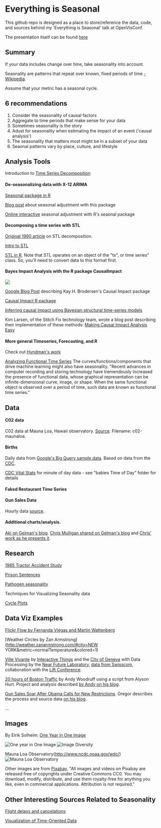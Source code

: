 # Everything is Seasonal

This github repo is designed as a place to store/reference the data, code, and sources behind my 'Everything is Seasonal' talk at OpenVisConf. 

The presentation itself can be found [here](https://slides.com/zanarmstrong/everything-is-seasonal)

## Summary

If your data includes change over time, take seasonality into account.

Seaonality are patterns that repeat over known, fixed periods of time [-Wikipedia](https://en.wikipedia.org/wiki/Seasonality#cite_note-1).

Assume that your metric has a seasonal cycle. 

## 6 recommendations

1. Consider the seasonality of causal factors
2. Aggregate to time periods that make sense for your data
3. Sometimes seasonality is the story
4. Adust for seasonality when estimating the impact of an event ('causal analysis')
5. The seasonality that matters most might be in a subset of your data
6. Seaonal patterns vary by place, culture, and lifestyle

## Analysis Tools

Introduction to [Time Series Decomposition](https://www.otexts.org/fpp/6)

#### De-seasonalizing data with X-12 ARIMA

[Seasonal package in R](https://cran.r-project.org/web/packages/seasonal/vignettes/seas.pdf)

[Blog post](http://www.r-bloggers.com/new-online-tool-for-seasonal-adjustment/) about seasonal adjustment with this package

[Online interactive](http://www.seasonal.website/) seasonal adjustment with R's seaonal package

#### Decomposing a time series with STL

[Original 1990 article](http://www.wessa.net/download/stl.pdf) on STL decomposition. 

[Intro to STL](https://www.otexts.org/fpp/6/5)

[STL in R](http://www.inside-r.org/r-doc/stats/stl). Note that STL operates on an object of the "ts", or time series" class. So, you'll need to convert data to this format first. 

#### Bayes Impact Analysis with the R package CausalImpact

![](http://2.bp.blogspot.com/-EmqnkfLkz48/VBDAnBtrU6I/AAAAAAAAYiU/w23tbIXCCTE/s1600/image00.png)

[Google Blog Post](http://google-opensource.blogspot.com/2014/09/causalimpact-new-open-source-package.html) describing Kay H. Brodersen's Causal Impact package

[Causal Impact R package](https://google.github.io/CausalImpact/CausalImpact.html)

[Inferring causal impact using Bayesian structural time-series models](http://research.google.com/pubs/pub41854.html)

Kim Larsen, of the Stitch Fix technology team, wrote a blog post describing their implementation of these methods: [Making Causal Impact Analysis Easy](http://multithreaded.stitchfix.com/blog/2016/01/13/market-watch/)

#### More general Timeseries, Forecasting, and R

Check out [Hyndman's work](http://robjhyndman.com/hyndsight/forecasting/)

[Analyzing Functional Time Series](https://journal.r-project.org/archive/2013-1/shang.pdf)
The curves/functions/components that drive machine learning might also have seasonality. "Recent advances in computer recording and storing technology have tremendously increased the presence of functional data, whose graphical representation can be infinite-dimensional curve, image, or shape. When the same functional object is observed over a period of time, such data are known as functional time series."

## Data

#### C02 data
C02 data at Mauna Loa, Hawaii observatory. [Source](http://www.esrl.noaa.gov/gmd/dv/data/index.php?parameter_name=Carbon%2BDioxide&frequency=Daily%2BAverages&site=MLO). Filename: c02-maunaloa.

#### Births
Daily data from [Google's Big Query sample data](https://bigquery.cloud.google.com/table/publicdata:samples.natality). Based on data from the [CDC](http://www.cdc.gov/nchs/data_access/Vitalstatsonline.htm).

[CDC Vital Stats](https://nchs.beyond2020.com/Vitalstats) for minute of day data - see "babies Time of Day" folder for details

#### Faked Restaurant Time Series

#### Gun Sales Data


Hourly data [source]().

#### Additional charts/analysis. 
[Aki on Gelman's blog](http://andrewgelman.com/2012/06/19/slick-time-series-decomposition-of-the-birthdays-data/).
[Chris Mulligan shared on Gelman's blog](http://andrewgelman.com/2012/06/12/simple-graph-win-the-example-of-birthday-frequencies/) and [Chris' work as he presents it](http://chmullig.com/2012/06/births-by-day-of-year/).

### 

## Research

[1985 Tractor Accident Study](http://www.pnas.org/content/108/17/6889.full)

[Prison Sentences](http://www.pnas.org/content/108/17/6889.full)

[Pathogen seasonality](http://www.ncbi.nlm.nih.gov/pmc/articles/PMC2631809/pdf/11384511.pdf)

Techniques for Visualizing Seaonality data

[Cycle Plots](https://books.google.com/books?id=YnDivwba2nkC&pg=PA176&lpg=PA176&dq=seasonal+visualization&source=bl&ots=7nkZ7BFZto&sig=M8ywiSChDqIoFdiFuWdDnrSB9Dg&hl=en&sa=X&ved=0ahUKEwikvfCF8t7LAhUX_mMKHamwBLA4ChDoAQgnMAI#v=onepage&q=seasonal%20visualization&f=false)

## Data Viz Examples

[Flickr Flow by Fernanda Viégas and Martin Wattenberg](http://hint.fm/projects/flickr/)

[Weather Circles by Zan Armstrong](http://weather.zanarmstrong.com/#city=NEW YORK&metric=normalTemperature&colored=1)

[Ville Vivante](https://www.villevivante.ch/) by [Interactive Things](https://www.interactivethings.com/) and the [City of Geneva](http://www.ville-geneve.ch/) with Data Processing by the [Near Future Laboratory](https://www.villevivante.ch/), [data from Swisscom](https://www.swisscom.ch/en/residential.html), collaboration with the [Lift Conference](http://liftconference.com/lift16).

[20 hours of Boston Traffic](https://www.youtube.com/watch?v=QW_mVsMWnB0) by Andy Woodruff using a script from Alyson Hurt. Project and analysis described [by Andy on his blog](http://bostonography.com/2016/a-day-of-traffic/).

[Gun Sales Soar After Obama Calls for New Restrictions](http://www.nytimes.com/interactive/2015/12/10/us/gun-sales-terrorism-obama-restrictions.html?_r=0). Gregor describes the process and source data [on his blog](http://driven-by-data.net/2015/12/10/gun-sales.html). 

...

## Images

By Eirik Solheim: [One Year in One Image](http://eirikso.com/2011/01/04/one-year-in-one-image/)

![One year in One Image](https://eirikso.files.wordpress.com/2011/01/allof20101.jpg)
![Image Diversity](https://eirikso.files.wordpress.com/2011/01/oneyeardiversity1.jpg)

Mauna Loa Observatory(http://www.ncdc.noaa.gov/wdc/)
![Mauna Loa Observatory](http://www.ncdc.noaa.gov/wdc/images/CRNSiteinMaunaLoa.JPG)


Other images are from [Pixabay](https://pixabay.com/). "All images and videos on Pixabay are released free of copyrights under Creative Commons CC0. You may download, modify, distribute, and use them royalty-free for anything you like, even in commercial applications. Attribution is not required."

## Other Interesting Sources Related to Seasonality

[Flight delays and cancelations](http://stat-computing.org/dataexpo/2009/posters/)

[Visualization of Time-Oriented Data](https://books.google.com/books?id=YnDivwba2nkC&pg=PA176&lpg=PA176&dq=seasonal+visualization&source=bl&ots=7nkZ7BFZto&sig=M8ywiSChDqIoFdiFuWdDnrSB9Dg&hl=en&sa=X&ved=0ahUKEwikvfCF8t7LAhUX_mMKHamwBLA4ChDoAQgnMAI#v=onepage&q=seasonal%20visualization&f=false)

